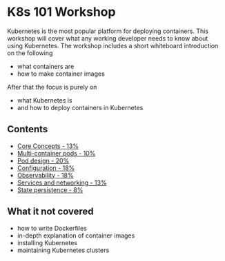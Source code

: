 # K8s 101 Workshop

Kubernetes is the most popular platform for deploying containers. This workshop will cover what any working developer needs to know about using Kubernetes. The workshop includes a short whiteboard introduction on the following
- what containers are
- how to make container images

After that the focus is purely on
- what Kubernetes is
- and how to deploy containers in Kubernetes

## Contents
- [Core Concepts - 13%](a.core_concepts.md)
- [Multi-container pods - 10%](b.multi_container_pods.md)
- [Pod design - 20%](c.pod_design.md)
- [Configuration - 18%](d.configuration.md)
- [Observability - 18%](e.observability.md)
- [Services and networking - 13%](f.services.md)
- [State persistence - 8%](g.state.md)

## What it not covered
- how to write Dockerfiles
- in-depth explanation of container images
- installing Kubernetes
- maintaining Kubernetes clusters
